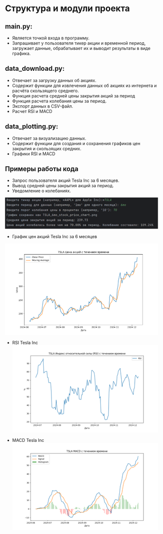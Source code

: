 # **Структура и модули проекта**

## main.py:
- Является точкой входа в программу.
- Запрашивает у пользователя тикер акции и временной период, загружает данные, обрабатывает их и выводит результаты в виде графика.

## data_download.py:
- Отвечает за загрузку данных об акциях.
- Содержит функции для извлечения данных об акциях из интернета и расчёта скользящего среднего.
- Функция расчета средней цены закрытия акций за период
- Функция расчета колебания цены за период.
- Экспорт данных в CSV-файл.
- Расчет RSI и MACD

## data_plotting.py:
- Отвечает за визуализацию данных.
- Содержит функции для создания и сохранения графиков цен закрытия и скользящих средних.
- Графики RSI и MACD

## Примеры работы кода

- Запрос пользователя акций Tesla Inc за 6 месяцев.
- Вывод средней цены закрытия акций за период.
- Уведомление о колебаниях.

![Средняя цена закрытия акций Tesla Inc за 6 месяцев](example_work/average_price_and_fluctuation.png)

- График цен акций Tesla Inc за 6 месяцев

![График цен акций Tesla Inc за 6 месяцев](example_work/TSLA_6mo_stock_price_chart.png)

- RSI Tesla Inc
![RSI](example_work/TSLA_RSI_chart.png)

- MACD Tesla Inc
![MACD](example_work/TSLA_MACD_chart.png)